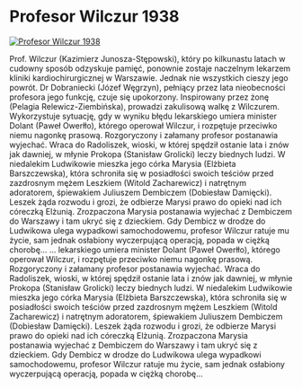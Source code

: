 Profesor Wilczur 1938 
=============
[![Profesor Wilczur 1938 ](http://vidos.pl/images/player.gif)](http://vidos.pl/profesor-wilczur-1938)

 Prof. Wilczur (Kazimierz Junosza-Stępowski), który po kilkunastu latach w cudowny sposób odzyskuje pamięć, ponownie zostaje naczelnym lekarzem kliniki kardiochirurgicznej w Warszawie. Jednak nie wszystkich cieszy jego powrót. Dr Dobraniecki (Józef Węgrzyn), pełniący przez lata nieobecności profesora jego funkcję, czuje się upokorzony. Inspirowany przez żonę (Pelagia Relewicz-Ziembińska), prowadzi zakulisową walkę z Wilczurem. Wykorzystuje sytuację, gdy w wyniku błędu lekarskiego umiera minister Dolant (Paweł Owerłło), którego operował Wilczur, i rozpętuje przeciwko niemu nagonkę prasową. Rozgoryczony i załamany profesor postanawia wyjechać. Wraca do Radoliszek, wioski, w której spędził ostanie lata i znów jak dawniej, w młynie Prokopa (Stanisław Grolicki) leczy biednych ludzi. W niedalekim Ludwikowie mieszka jego córka Marysia (Elżbieta Barszczewska), która schroniła się w posiadłości swoich teściów przed zazdrosnym mężem Leszkiem (Witold Zacharewicz) i natrętnym adoratorem, śpiewakiem Juliuszem Dembiczem (Dobiesław Damięcki). Leszek żąda rozwodu i grozi, że odbierze Marysi prawo do opieki nad ich córeczką Elżunią. Zrozpaczona Marysia postanawia wyjechać z Dembiczem do Warszawy i tam ukryć się z dzieckiem. Gdy Dembicz w drodze do Ludwikowa ulega wypadkowi samochodowemu, profesor Wilczur ratuje mu życie, sam jednak osłabiony wyczerpującą operacją, popada w ciężką chorobę...   ... lekarskiego umiera minister Dolant (Paweł Owerłło), którego operował Wilczur, i rozpętuje przeciwko niemu nagonkę prasową. Rozgoryczony i załamany profesor postanawia wyjechać. Wraca do Radoliszek, wioski, w której spędził ostanie lata i znów jak dawniej, w młynie Prokopa (Stanisław Grolicki) leczy biednych ludzi. W niedalekim Ludwikowie mieszka jego córka Marysia (Elżbieta Barszczewska), która schroniła się w posiadłości swoich teściów przed zazdrosnym mężem Leszkiem (Witold Zacharewicz) i natrętnym adoratorem, śpiewakiem Juliuszem Dembiczem (Dobiesław Damięcki). Leszek żąda rozwodu i grozi, że odbierze Marysi prawo do opieki nad ich córeczką Elżunią. Zrozpaczona Marysia postanawia wyjechać z Dembiczem do Warszawy i tam ukryć się z dzieckiem. Gdy Dembicz w drodze do Ludwikowa ulega wypadkowi samochodowemu, profesor Wilczur ratuje mu życie, sam jednak osłabiony wyczerpującą operacją, popada w ciężką chorobę...
